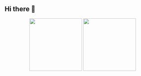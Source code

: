## Hi there 👋

<!-- - 🔭 I’m currently working on ... -->
<!-- 🌱 Full stack training -->
<!-- - 👯 I’m looking to collaborate on ... -->
<!-- - 🤔 I’m looking for help with ... -->
<!-- - 💬 Ask me about ... -->
<!-- 📫 How to reach me:  -->
<!-- 😄 Pronouns: ... -->
<!-- ⚡ Fun fact: ... -->

<!-- ![wjl's GitHub stats](https://github-readme-stats.vercel.app/api?username=wlonestar&show_icons=true&include_all_commits=true&count_private=true&theme=buefy&hide_border=true&custom_title=wjl's%20GitHub%20Stats)

![Top Langs](https://github-readme-stats.vercel.app/api/top-langs/?username=wlonestar&layout=compact&theme=buefy&hide=scss,css,html,lua,jinja&hide_border=true)
-->

<div align="center">
  <span></span>
  <img height="170px" src="https://github-readme-stats.vercel.app/api?username=wlonestar&show_icons=true&include_all_commits=true&count_private=true&theme=buefy&custom_title=wjl's%20GitHub%20Stats" />
  <span></span>
  <img height="170px" src="https://github-readme-stats.vercel.app/api/top-langs/?username=wlonestar&layout=compact&theme=buefy&hide=scss,css,html,lua,jinja&langs_count=8" />
  <span></span>
</div>
